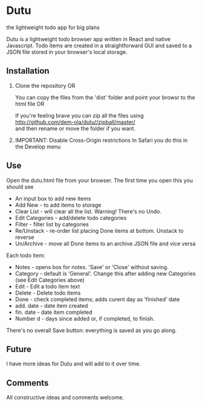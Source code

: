 # Dutu
the lightweight todo app for big plans

Dutu is a lightweight todo browser app written in React and native Javascript. Todo items are created in a straightforward GUI and saved to a JSON file stored in your browser's local storage.

## Installation
1. Clone the repository OR

    You can copy the files from the 'dist' folder and point your browsr to the html file  OR 
    
    If you're feeling brave you can zip all the files using\
    http://github.com/dem-ola/dutu//zipball/master/  
    and then rename or move the folder if you want.


2. IMPORTANT: Disable Cross-Origin restrictions
   In Safari you do this in the Develop menu

## Use
Open the dutu.html file from your browser. The first time you open this you should see

   - An input box to add new items
   - Add New           		- to add items to storage
   - Clear List         - will clear all the list. Warning! There's no Undo.
   - Edit Categories    - add/delete todo categories
   - Filter             - filter list by categories
   - Re/Unstack            - re-order list placing Done items at bottom. Unstack to reverse
   - Un/Archive            - move all Done items to an archive JSON file and vice versa

Each todo item:
   - Notes              - opens box for notes. 'Save' or 'Close' without saving.
   - Category           - default is 'General'. Change this after adding new Categories (see Edit Categories above)
   - Edit               - Edit a todo item text
   - Delete             - Delete todo items
   - Done               - check completed items; adds curent day as 'finished' date
   - add. date          - date item created
   - fin. date          - date item completed
   - Number d           - days since added or, if completed, to finish. 

There's no overall Save button: everything is saved as you go along.

## Future
I have more ideas for Dutu and will add to it over time.

## Comments
All constructive ideas and comments welcome.

